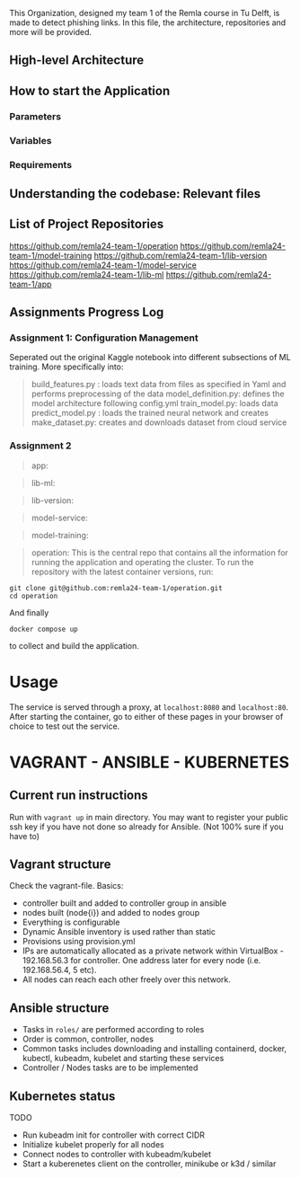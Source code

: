 This Organization, designed my team 1 of the Remla course in Tu Delft, is made to detect phishing links. In this file, the architecture, repositories and more will be provided. 

## High-level Architecture

## How to start the Application

### Parameters

### Variables

### Requirements

## Understanding the codebase: Relevant files

## List of Project Repositories

https://github.com/remla24-team-1/operation
https://github.com/remla24-team-1/model-training
https://github.com/remla24-team-1/lib-version
https://github.com/remla24-team-1/model-service
https://github.com/remla24-team-1/lib-ml
https://github.com/remla24-team-1/app

## Assignments Progress Log

### Assignment 1: Configuration Management

Seperated out the original Kaggle notebook into different subsections of ML training. More specifically into: 

> build_features.py : loads text data from files as specified in Yaml and performs preprocessing of the data
> model_definition.py: defines the model architecture following config.yml
> train_model.py: loads data
> predict_model.py : loads the trained neural network and creates 
> make_dataset.py: creates and downloads dataset from cloud service


### Assignment 2

> app:

> lib-ml:

> lib-version:

> model-service:

> model-training:

> operation: This is the central repo that contains all the information for running the application and operating the cluster. To run the repository with the latest container versions, run:
```
git clone git@github.com:remla24-team-1/operation.git
cd operation
```
And finally
```
docker compose up
```
to collect and build the application.

# Usage
The service is served through a proxy, at ```localhost:8080``` and ```localhost:80```. After starting the container, go to either of these pages in your browser of choice to test out the service.

# VAGRANT - ANSIBLE - KUBERNETES
## Current run instructions
Run with ```vagrant up``` in main directory. You may want to register your public ssh key if you have not done so already for Ansible. (Not 100% sure if you have to)

## Vagrant structure
Check the vagrant-file. 
Basics:
* controller built and added to controller group in ansible
* nodes built (node{i}) and added to nodes group
* Everything is configurable
* Dynamic Ansible inventory is used rather than static
* Provisions using provision.yml
* IPs are automatically allocated as a private network within VirtualBox - 192.168.56.3 for controller. One address later for every node (i.e. 192.168.56.4, 5 etc).
* All nodes can reach each other freely over this network.

## Ansible structure
* Tasks in ```roles/``` are performed according to roles
* Order is common, controller, nodes
* Common tasks includes downloading and installing containerd, docker, kubectl, kubeadm, kubelet and starting these services
* Controller / Nodes tasks are to be implemented

## Kubernetes status
TODO
* Run kubeadm init for controller with correct CIDR
* Initialize kubelet properly for all nodes
* Connect nodes to controller with kubeadm/kubelet
* Start a kuberenetes client on the controller, minikube or k3d / similar



